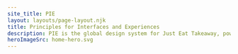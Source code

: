 ```yaml
---
site_title: PIE
layout: layouts/page-layout.njk
title: Principles for Interfaces and Experiences
description: PIE is the global design system for Just Eat Takeaway, powering all our products.
heroImageSrc: home-hero.svg
---
```

